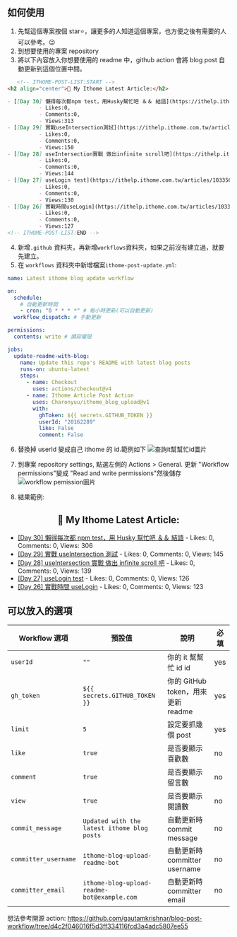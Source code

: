 ## 如何使用

1. 先幫這個專案按個 star⭐，讓更多的人知道這個專案，也方便之後有需要的人可以參考。😉
2. 到想要使用的專案 repository
3. 將以下內容放入你想要使用的 readme 中，github action 會將 blog post 自動更新到這個位置中間。

```markdown
   <!-- ITHOME-POST-LIST:START -->
<h2 align="center">📕 My Ithome Latest Article:</h2>

- [[Day 30] 懶得每次都npm test，用Husky幫忙吧 ＆＆ 結語](https://ithelp.ithome.com.tw/articles/10336289) 
          - Likes:0,
          - Comments:0,
          - Views:313
- [[Day 29] 實戰useIntersection測試](https://ithelp.ithome.com.tw/articles/10336288) 
          - Likes:0,
          - Comments:0,
          - Views:150
- [[Day 28] useIntersection實戰 做出infinite scroll吧](https://ithelp.ithome.com.tw/articles/10335993) 
          - Likes:0,
          - Comments:0,
          - Views:144
- [[Day 27] useLogin test](https://ithelp.ithome.com.tw/articles/10335623) 
          - Likes:0,
          - Comments:0,
          - Views:130
- [[Day 26] 實戰時間useLogin](https://ithelp.ithome.com.tw/articles/10335028) 
          - Likes:0,
          - Comments:0,
          - Views:127
<!-- ITHOME-POST-LIST:END -->
```

4. 新增`.github` 資料夾，再新增`workflows`資料夾，如果之前沒有建立過，就要先建立。
5. 在 `workflows` 資料夾中新增檔案`ithome-post-update.yml`:

```yaml
name: Latest ithome blog update workflow

on:
  schedule:
    # 自動更新時間
    - cron: "0 * * * *" # 每小時更新(可以自動更新)
  workflow_dispatch: # 手動更新

permissions:
  contents: write # 讀寫權限

jobs:
  update-readme-with-blog:
    name: Update this repo's README with latest blog posts
    runs-on: ubuntu-latest
    steps:
      - name: Checkout
        uses: actions/checkout@v4
      - name: Ithome Article Post Action
        uses: Charonyuu/ithome_blog_upload@v1
        with:
          ghToken: ${{ secrets.GITHUB_TOKEN }}
          userId: "20162289"
          like: False
          comment: False
```

6. 替換掉 userId 變成自己 ithome 的 id.範例如下
   ![查詢it幫幫忙id圖片](https://github.com/Charonyuu/ithome_blog_upload/assets/88021016/c35b54af-9e78-4d94-81d6-3b9e34f6797b)
7. 到專案 repository settings, 點選左側的 Actions > General. 更新 "Workflow permissions"變成 "Read and write permissions"然後儲存
   ![workflow pemission圖片](https://github.com/Charonyuu/ithome_blog_upload/assets/88021016/03b4c69c-a562-40ed-a1d7-48d33d992b8f)

8. 結果範例:

<!-- ITHOME-POST-LIST:START -->
<h2 align="center">📕 My Ithome Latest Article:</h2>

- [[Day 30] 懶得每次都 npm test，用 Husky 幫忙吧 ＆＆ 結語](https://ithelp.ithome.com.tw/articles/10336289) - Likes: 0, Comments: 0, Views: 306
- [[Day 29] 實戰 useIntersection 測試](https://ithelp.ithome.com.tw/articles/10336288) - Likes: 0, Comments: 0, Views: 145
- [[Day 28] useIntersection 實戰 做出 infinite scroll 吧](https://ithelp.ithome.com.tw/articles/10335993) - Likes: 0, Comments: 0, Views: 139
- [[Day 27] useLogin test](https://ithelp.ithome.com.tw/articles/10335623) - Likes: 0, Comments: 0, Views: 126
- [[Day 26] 實戰時間 useLogin](https://ithelp.ithome.com.tw/articles/10335028) - Likes: 0, Comments: 0, Views: 123
<!-- ITHOME-POST-LIST:END -->

## 可以放入的選項

| Workflow 選項        | 預設值                                      | 說明                               | 必填 |
| -------------------- | ------------------------------------------- | ---------------------------------- | ---- |
| `userId`             | `""`                                        | 你的 it 幫幫忙 id id               | yes  |
| `gh_token`           | `${{ secrets.GITHUB_TOKEN }}`               | 你的 GitHub token，用來更新 readme | yes  |
| `limit`              | `5`                                         | 設定要抓幾個 post                  | yes  |
| `like`               | `true`                                      | 是否要顯示喜歡數                   | no   |
| `comment`            | `true`                                      | 是否要顯示留言數                   | no   |
| `view`               | `true`                                      | 是否要顯示閱讀數                   | no   |
| `commit_message`     | `Updated with the latest ithome blog posts` | 自動更新時 commit message          | no   |
| `committer_username` | `ithome-blog-upload-readme-bot`             | 自動更新時 committer username      | no   |
| `committer_email`    | `ithome-blog-upload-readme-bot@example.com` | 自動更新時 committer email         | no   |

想法參考開源 action: https://github.com/gautamkrishnar/blog-post-workflow/tree/d4c2f046016f5d3ff334116fcd3a4adc5807ee55
